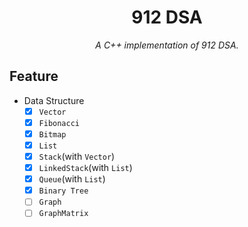 <div align="center">
    <h1> 912 DSA </h1>
    <i> A C++ implementation of 912 DSA. </i>
</div>

## Feature

- Data Structure
  - [x] `Vector`
  - [x] `Fibonacci`
  - [x] `Bitmap`
  - [x] `List`
  - [x] `Stack`(with `Vector`)
  - [x] `LinkedStack`(with `List`)
  - [x] `Queue`(with `List`)
  - [x] `Binary Tree`
  - [ ] `Graph`
  - [ ] `GraphMatrix`
